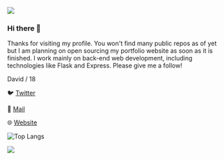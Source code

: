 ![](https://i.imgur.com/4M7IWwP.gif)
### Hi there 👋
Thanks for visiting my profile. You won't find many public repos as of yet but 
I am planning on open sourcing my portfolio website as soon as it is finished.
I work mainly on back-end web development, including technologies like
Flask and Express. Please give me a follow!

David / 18

🐦 [Twitter](https://www.twitter.com/dvdshortland/)

📧 [Mail](mailto:dvdshortland@gmail.com)

🌐 [Website](https://davidshort.land/)

![Top Langs](https://github-readme-stats.vercel.app/api/top-langs/?username=davidsho&theme=tokyonight&layout=compact)

![](https://i.imgur.com/4M7IWwP.gif)
